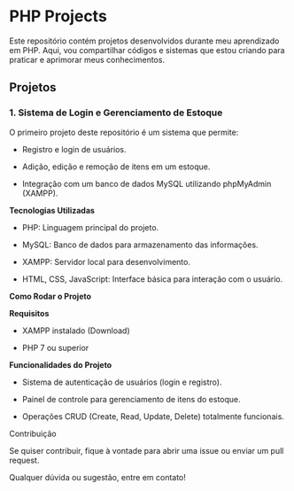 # PHP Projects

Este repositório contém projetos desenvolvidos durante meu aprendizado em PHP. Aqui, vou compartilhar códigos e sistemas que estou criando para praticar e aprimorar meus conhecimentos.

## Projetos

### 1. Sistema de Login e Gerenciamento de Estoque

O primeiro projeto deste repositório é um sistema que permite:

- Registro e login de usuários.

- Adição, edição e remoção de itens em um estoque.

- Integração com um banco de dados MySQL utilizando phpMyAdmin (XAMPP).

**Tecnologias Utilizadas**

- PHP: Linguagem principal do projeto.

- MySQL: Banco de dados para armazenamento das informações.

- XAMPP: Servidor local para desenvolvimento.

- HTML, CSS, JavaScript: Interface básica para interação com o usuário.

**Como Rodar o Projeto**

**Requisitos**

- XAMPP instalado (Download)

- PHP 7 ou superior


**Funcionalidades do Projeto**

- Sistema de autenticação de usuários (login e registro).

- Painel de controle para gerenciamento de itens do estoque.

- Operações CRUD (Create, Read, Update, Delete) totalmente funcionais.

Contribuição

Se quiser contribuir, fique à vontade para abrir uma issue ou enviar um pull request.

Qualquer dúvida ou sugestão, entre em contato!
